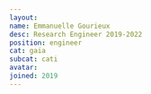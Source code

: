 ```yaml
---
layout:
name: Emmanuelle Gourieux
desc: Research Engineer 2019-2022
position: engineer
cat: gaia
subcat: cati
avatar:
joined: 2019
---
```

